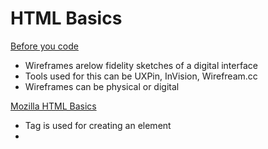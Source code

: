 # HTML Basics

[Before you code](https://careerfoundry.com/en/blog/ux-design/how-to-create-your-first-wireframe/)

* Wireframes arelow fidelity sketches of a digital interface
* Tools used for this can be UXPin, InVision, Wirefream.cc
* Wireframes can be physical or digital

[Mozilla HTML Basics](https://developer.mozilla.org/en-US/docs/Learn/Getting_started_with_the_web/HTML_basics)

* Tag is used for creating an element
* 